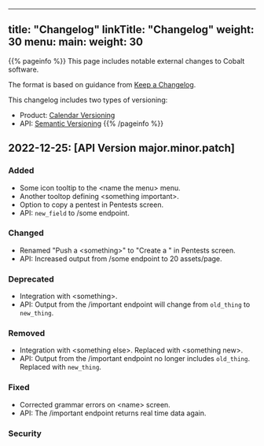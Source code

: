 
---
title: "Changelog"
linkTitle: "Changelog"
weight: 30
menu:
  main:
    weight: 30
---

{{% pageinfo %}}
This page includes notable external changes to Cobalt software.

The format is based on guidance from [Keep a Changelog](http://keepachangelog.com/).

This changelog includes two types of versioning:

- Product: [Calendar Versioning](https://calver.org)
- API: [Semantic Versioning](http://semver.org/)
{{% /pageinfo %}}


## 2022-12-25: [API Version major.minor.patch]

### Added

- Some icon tooltip to the \<name the menu> menu.
- Another tooltop defining \<something important>.
- Option to copy a pentest in Pentests screen.
- API: `new_field` to /some endpoint.

### Changed

- Renamed "Push a \<something>" to "Create a <something>" in Pentests screen.
- API: Increased output from /some endpoint to 20 assets/page.

### Deprecated

- Integration with \<something>.
- API: Output from the /important endpoint will change from `old_thing` to `new_thing`.

### Removed

- Integration with \<something else>. Replaced with \<something new>.
- API: Output from the /important endpoint no longer includes `old_thing`. Replaced with `new_thing`.

### Fixed

- Corrected grammar errors on \<name> screen.
- API: The /important endpoint returns real time data again.

### Security

<!-- Security fix changelog entries require approval from our security team -->

